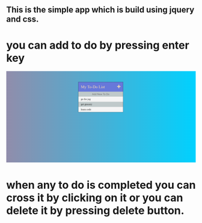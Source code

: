 ## This is the simple app which is build using jquery and css.
# you can add to do by pressing enter key 
![image](image/to-do.png)
# when any to do is completed you can cross it by clicking on it or you can delete it by pressing delete button.
